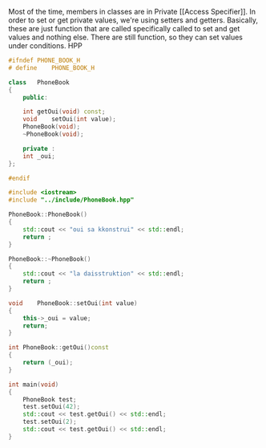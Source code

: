 Most of the time, members in classes are in Private [[Access Specifier]].
In order to set or get private values, we're using setters and getters.
Basically, these are just function that are called specifically called to set and get values and nothing else.
There are still function, so they can set values under conditions.
HPP
```c++
#ifndef	PHONE_BOOK_H
# define	PHONE_BOOK_H

class	PhoneBook
{
	public:

	int	getOui(void) const;
	void	setOui(int value);
	PhoneBook(void);
	~PhoneBook(void);

	private :
	int	_oui;
};

#endif
```

```c++
#include <iostream>
#include "../include/PhoneBook.hpp"

PhoneBook::PhoneBook()
{
	std::cout << "oui sa kkonstrui" << std::endl;
	return ;
}

PhoneBook::~PhoneBook()
{
	std::cout << "la daisstruktion" << std::endl;
	return ;
}

void	PhoneBook::setOui(int value)
{
	this->_oui = value;
	return;
}

int	PhoneBook::getOui()const
{
	return (_oui);
}

int	main(void)
{
	PhoneBook test;
	test.setOui(42);
	std::cout << test.getOui() << std::endl;
	test.setOui(2);
	std::cout << test.getOui() << std::endl;
}
```